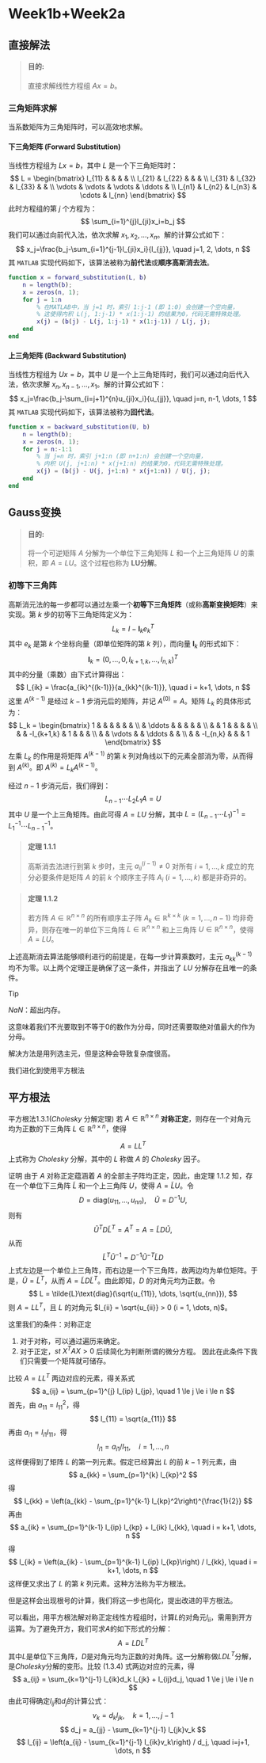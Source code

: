 # Week1b+Week2a

## 直接解法

> #### **目的:**
>
> 直接求解线性方程组 $Ax=b$。

### 三角矩阵求解

当系数矩阵为三角矩阵时，可以高效地求解。

#### **下三角矩阵 (Forward Substitution)**

当线性方程组为 $Lx=b$，其中 $L$ 是一个下三角矩阵时：
$$
L = \begin{bmatrix} l_{11} & & & & \\ l_{21} & l_{22} & & & \\ l_{31} & l_{32} & l_{33} & & \\ \vdots & \vdots & \vdots & \ddots & \\ l_{n1} & l_{n2} & l_{n3} & \cdots & l_{nn} \end{bmatrix}
$$
此时方程组的第 $j$ 个方程为：
$$
\sum_{i=1}^{j}l_{ji}x_i=b_j
$$
我们可以通过向前代入法，依次求解 $x_1, x_2, \dots, x_n$。解的计算公式如下：
$$
x_j=\frac{b_j-\sum_{i=1}^{j-1}l_{ji}x_i}{l_{jj}}, \quad j=1, 2, \dots, n
$$
其 `MATLAB` 实现代码如下，该算法被称为**前代法**或**顺序高斯消去法**。

```matlab
function x = forward_substitution(L, b)
    n = length(b);
    x = zeros(n, 1);
    for j = 1:n
        % 在MATLAB中，当 j=1 时，索引 1:j-1 (即 1:0) 会创建一个空向量，
        % 这使得内积 L(j, 1:j-1) * x(1:j-1) 的结果为0，代码无需特殊处理。
        x(j) = (b(j) - L(j, 1:j-1) * x(1:j-1)) / L(j, j);
    end
end
```

#### **上三角矩阵 (Backward Substitution)**

当线性方程组为 $Ux=b$，其中 $U$ 是一个上三角矩阵时，我们可以通过向后代入法，依次求解 $x_n, x_{n-1}, \dots, x_1$。解的计算公式如下：
$$
x_j=\frac{b_j-\sum_{i=j+1}^{n}u_{ji}x_i}{u_{jj}}, \quad j=n, n-1, \dots, 1
$$
其 `MATLAB` 实现代码如下，该算法被称为**回代法**。

```matlab
function x = backward_substitution(U, b)
    n = length(b);
    x = zeros(n, 1);
    for j = n:-1:1
        % 当 j=n 时，索引 j+1:n (即 n+1:n) 会创建一个空向量，
        % 内积 U(j, j+1:n) * x(j+1:n) 的结果为0，代码无需特殊处理。
        x(j) = (b(j) - U(j, j+1:n) * x(j+1:n)) / U(j, j);
    end
end
```

## Gauss变换

> #### **目的:**
>
> 将一个可逆矩阵 $A$ 分解为一个单位下三角矩阵 $L$ 和一个上三角矩阵 $U$ 的乘积，即 $A=LU$。这个过程也称为 **LU分解**。

### 初等下三角阵

高斯消元法的每一步都可以通过左乘一个**初等下三角矩阵**（或称**高斯变换矩阵**）来实现。第 $k$ 步的初等下三角矩阵定义为：
$$
L_k = I - \boldsymbol{l}_k e_k^T
$$
其中 $e_k$ 是第 $k$ 个坐标向量（即单位矩阵的第 $k$ 列），而向量 $\boldsymbol{l}_k$ 的形式如下：
$$
\boldsymbol{l}_k = (0, \dots, 0, l_{k+1,k}, \dots, l_{n,k})^T
$$
其中的分量（乘数）由下式计算得出：
$$
l_{ik} = \frac{a_{ik}^{(k-1)}}{a_{kk}^{(k-1)}}, \quad i = k+1, \dots, n
$$
这里 $A^{(k-1)}$ 是经过 $k-1$ 步消元后的矩阵，并记 $A^{(0)}=A$。矩阵 $L_k$ 的具体形式为：
$$
L_k = \begin{bmatrix} 1 & & & & & & \\ & \ddots & & & & & \\ & & 1 & & & & \\ & & -l_{k+1,k} & 1 & & & \\ & & \vdots & & \ddots & & \\ & & -l_{n,k} & & & 1 \end{bmatrix}
$$
左乘 $L_k$ 的作用是将矩阵 $A^{(k-1)}$ 的第 $k$ 列对角线以下的元素全部消为零，从而得到 $A^{(k)}$。即 $A^{(k)} = L_k A^{(k-1)}$。

经过 $n-1$ 步消元后，我们得到：
$$
L_{n-1} \cdots L_2 L_1 A = U
$$
其中 $U$ 是一个上三角矩阵。由此可得 $A=LU$ 分解，其中 $L = (L_{n-1} \cdots L_1)^{-1} = L_1^{-1} \cdots L_{n-1}^{-1}$。

> #### **定理 1.1.1**
>
> 高斯消去法进行到第 $k$ 步时，主元 $a_{ii}^{(i-1)} \neq 0$ 对所有 $i = 1, \dots, k$ 成立的充分必要条件是矩阵 $A$ 的前 $k$ 个顺序主子阵 $A_i$ ($i = 1, \dots, k$) 都是非奇异的。

> #### **定理 1.1.2**
>
> 若方阵 $A \in \mathbb{R}^{n \times n}$ 的所有顺序主子阵 $A_k \in \mathbb{R}^{k \times k}$ ($k = 1, \dots, n - 1$) 均非奇异，则存在唯一的单位下三角阵 $L \in \mathbb{R}^{n \times n}$ 和上三角阵 $U \in \mathbb{R}^{n \times n}$，使得 $A = LU$。

上述高斯消去算法能够顺利进行的前提是，在每一步计算乘数时，主元 $a_{kk}^{(k-1)}$ 均不为零。以上两个定理正是确保了这一条件，并指出了 $LU$ 分解存在且唯一的条件。

> [!TIP]
>
> $NaN$：超出内存。

这意味着我们不光要取到不等于0的数作为分母，同时还需要取绝对值最大的作为分母。

解决方法是用列选主元，但是这种会导致复杂度很高。

我们进化到使用平方根法

## 平方根法

平方根法1.3.1($Cholesky$ 分解定理) 若 $A \in \mathbb{R}^{n \times n}$ **对称正定**，则存在一个对角元均为正数的下三角阵 $L \in \mathbb{R}^{n \times n}$，使得

$$
A = LL^T
$$
上式称为 $Cholesky$ 分解，其中的 $L$ 称做 $A$ 的 $Cholesky$ 因子。

证明 由于 $A$ 对称正定蕴涵着 $A$ 的全部主子阵均正定，因此，由定理 1.1.2 知，存在一个单位下三角阵 $\tilde{L}$ 和一个上三角阵 $U$，使得 $A = \tilde{L}U$。令
$$
D = \text{diag}(u_{11}, \dots, u_{nn}), \quad \tilde{U} = D^{-1}U,
$$
则有
$$
\tilde{U}^T D \tilde{L}^T = A^T = A = \tilde{L} D \tilde{U},
$$
从而
$$
\tilde{L}^T \tilde{U}^{-1} = D^{-1} \tilde{U}^{-T} \tilde{L} D
$$
上式左边是一个单位上三角阵，而右边是一个下三角阵，故两边均为单位矩阵。于是，$\tilde{U} = \tilde{L}^T$，从而 $A = \tilde{L} D \tilde{L}^T$。由此即知，$D$ 的对角元均为正数。令
$$
L = \tilde{L}\text{diag}(\sqrt{u_{11}}, \dots, \sqrt{u_{nn}}),
$$
则 $A = LL^T$，且 $L$ 的对角元 $l_{ii} = \sqrt{u_{ii}} > 0 (i = 1, \dots, n)$。

这里我们的条件：对称正定
1. 对于对称，可以通过遍历来确定。
2. 对于正定，$st \ X^T AX > 0$ 后续简化为判断所谓的微分方程。
因此在此条件下我们只需要一个矩阵就可储存。

比较 $A = LL^T$ 两边对应的元素，得关系式
$$
a_{ij} = \sum_{p=1}^{j} l_{ip} l_{jp}, \quad 1 \le j \le i \le n
$$
首先，由 $a_{11} = l_{11}^2$，得
$$
l_{11} = \sqrt{a_{11}}
$$
再由 $a_{i1} = l_{i1} l_{11}$，得
$$
l_{i1} = a_{i1} / l_{11}, \quad i = 1, \dots, n
$$
这样便得到了矩阵 $L$ 的第一列元素。假定已经算出 $L$ 的前 $k-1$ 列元素，由
$$
a_{kk} = \sum_{p=1}^{k} l_{kp}^2
$$
得
$$
l_{kk} = \left(a_{kk} - \sum_{p=1}^{k-1} l_{kp}^2\right)^{\frac{1}{2}}
$$
再由
$$
a_{ik} = \sum_{p=1}^{k-1} l_{ip} l_{kp} + l_{ik} l_{kk}, \quad i = k+1, \dots, n
$$
得
$$
l_{ik} = \left(a_{ik} - \sum_{p=1}^{k-1} l_{ip} l_{kp}\right) / l_{kk}, \quad i = k+1, \dots, n
$$
这样便又求出了 $L$ 的第 $k$ 列元素。这种方法称为平方根法。

但是这样会出现根号的计算，我们将这一步也简化，提出改进的平方根法。

可以看出，用平方根法解对称正定线性方程组时，计算$L$的对角元$l_{ii}$，需用到开方运算。为了避免开方，我们可求$A$的如下形式的分解：
$$
A = LDL^T
$$
其中$L$是单位下三角阵，$D$是对角元均为正数的对角阵。这一分解称做$LDL^T$分解，是$Cholesky$分解的变形。比较 (1.3.4) 式两边对应的元素，得
$$
a_{ij} = \sum_{k=1}^{j-1} l_{ik}d_k l_{jk} + l_{ij}d_j, \quad 1 \le j \le i \le n
$$
由此可得确定$l_{ij}$和$d_j$的计算公式：
$$
v_k = d_k l_{jk}, \quad k=1, \dots, j-1
$$
$$
d_j = a_{jj} - \sum_{k=1}^{j-1} l_{jk}v_k
$$
$$
l_{ij} = \left(a_{ij} - \sum_{k=1}^{j-1} l_{ik}v_k\right) / d_j, \quad i=j+1, \dots, n
$$
